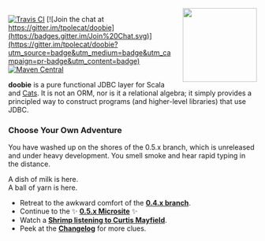 <img align="right" src="https://cdn.rawgit.com/tpolecat/doobie/series/0.5.x/doobie_logo.svg" height="150px" style="padding-left: 20px"/>

[![Travis CI](https://travis-ci.org/tpolecat/doobie.svg?branch=series%2F0.5.x)](https://travis-ci.org/tpolecat/doobie)
[![Join the chat at https://gitter.im/tpolecat/doobie](https://badges.gitter.im/Join%20Chat.svg)](https://gitter.im/tpolecat/doobie?utm_source=badge&utm_medium=badge&utm_campaign=pr-badge&utm_content=badge)
[![Maven Central](https://img.shields.io/maven-central/v/org.tpolecat/doobie-core_2.12.svg)](https://maven-badges.herokuapp.com/maven-central/org.tpolecat/doobie-core_2.12)

**doobie** is a pure functional JDBC layer for Scala and [Cats](http://typelevel.org/cats/). It is not an ORM, nor is it a relational algebra; it simply provides a principled way to construct programs (and higher-level libraries) that use JDBC.

### Choose Your Own Adventure

You have washed up on the shores of the 0.5.x branch, which is unreleased and under heavy development. You smell smoke and hear rapid typing in the distance.

A dish of milk is here.  
A ball of yarn is here.

- Retreat to the awkward comfort of the [**0.4.x branch**](https://github.com/tpolecat/doobie).
- Continue to the :sparkles: [**0.5.x Microsite**](http://tpolecat.github.io/doobie/) :sparkles:
- Watch a [**Shrimp listening to Curtis Mayfield**](https://www.youtube.com/watch?v=74_W_sOhMu4).
- Peek at the [**Changelog**](CHANGELOG.md) for more clues.
